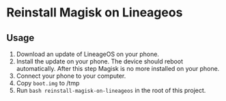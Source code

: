 # Reinstall Magisk on Lineageos

## Usage

1. Download an update of LineageOS on your phone.
1. Install the update on your phone. The device should reboot automatically. After this step Magisk is no more installed on your phone.
1. Connect your phone to your computer.
1. Copy `boot.img` to /tmp
1. Run `bash reinstall-magisk-on-lineageos` in the root of this project.
